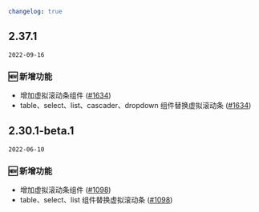 ```yaml
changelog: true
```

## 2.37.1

`2022-09-16`

### 🆕 新增功能

- 增加虚拟滚动条组件 ([#1634](https://github.com/arco-design/arco-design-vue/pull/1634))
- table、select、list、cascader、dropdown 组件替换虚拟滚动条 ([#1634](https://github.com/arco-design/arco-design-vue/pull/1634))


## 2.30.1-beta.1

`2022-06-10`

### 🆕 新增功能

- 增加虚拟滚动条组件 ([#1098](https://github.com/arco-design/arco-design-vue/pull/1098))
- table、select、list 组件替换虚拟滚动条 ([#1098](https://github.com/arco-design/arco-design-vue/pull/1098))

